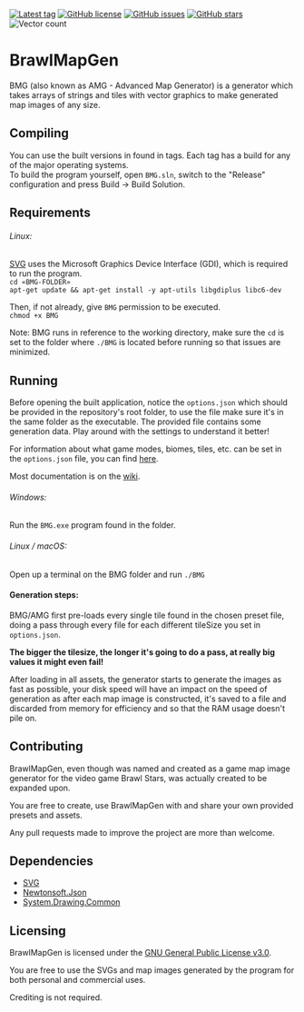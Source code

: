 [![Latest tag](https://img.shields.io/github/v/tag/thedonciuxx/brawlmapgen?label=version)](https://github.com/thedonciuxx/BrawlMapGen/tags)
[![GitHub license](https://img.shields.io/github/license/thedonciuxx/BrawlMapGen)](https://github.com/thedonciuxx/BrawlMapGen/blob/master/COPYING)
[![GitHub issues](https://img.shields.io/github/issues/thedonciuxx/brawlmapgen)](https://github.com/thedonciuxx/BrawlMapGen/issues)
[![GitHub stars](https://img.shields.io/github/stars/thedonciuxx/BrawlMapGen)](https://github.com/thedonciuxx/BrawlMapGen/stargazers)
![Vector count](https://shields-staging.herokuapp.com/github/directory-file-count/thedonciuxx/brawlmapgen/assets/tiles/brawlstars?type=file&extension=svg&label=tiles%20(excluding%20water))

# BrawlMapGen
BMG (also known as AMG - Advanced Map Generator) is a generator which takes arrays of strings and tiles with vector graphics to make generated map images of any size.

## Compiling
You can use the built versions in found in tags. Each tag has a build for any of the major operating systems.
<br>To build the program yourself, open `BMG.sln`, switch to the "Release" configuration and press Build → Build Solution.

## Requirements
###### Linux:
[SVG](https://github.com/vvvv/SVG) uses the Microsoft Graphics Device Interface (GDI), which is required to run the program.
<br>```cd «BMG-FOLDER»```
<br>```apt-get update && apt-get install -y apt-utils libgdiplus libc6-dev```

Then, if not already, give `BMG` permission to be executed.
<br>```chmod +x BMG```

Note: BMG runs in reference to the working directory, make sure the `cd` is set to the folder where `./BMG` is located before running so that issues are minimized.

## Running
Before opening the built application, notice the `options.json` which should be provided in the repository's root folder, to use the file make sure it's in the same folder as the executable. The provided file contains some generation data. Play around with the settings to understand it better!

For information about what game modes, biomes, tiles, etc. can be set in the `options.json` file, you can find [here](https://github.com/thedonciuxx/BrawlMapGen/wiki/OPTIONS-Format-1).

Most documentation is on the [wiki](https://github.com/thedonciuxx/BrawlMapGen/wiki).

###### Windows:
Run the `BMG.exe` program found in the folder.

###### Linux / macOS:
Open up a terminal on the BMG folder and run `./BMG`

#### Generation steps:
BMG/AMG first pre-loads every single tile found in the chosen preset file, doing a pass through every file for each different tileSize you set in `options.json`.

**The bigger the tilesize, the longer it's going to do a pass, at really big values it might even fail!**

After loading in all assets, the generator starts to generate the images as fast as possible, your disk speed will have an impact on the speed of generation as after each map image is constructed, it's saved to a file and discarded from memory for efficiency and so that the RAM usage doesn't pile on.

## Contributing
BrawlMapGen, even though was named and created as a game map image generator for the video game Brawl Stars, was actually created to be expanded upon.

You are free to create, use BrawlMapGen with and share your own provided presets and assets.

Any pull requests made to improve the project are more than welcome.

## Dependencies
* [SVG](https://github.com/vvvv/SVG)
* [Newtonsoft.Json](https://github.com/JamesNK/Newtonsoft.Json)
* [System.Drawing.Common](https://www.nuget.org/packages/System.Drawing.Common)

## Licensing
BrawlMapGen is licensed under the [GNU General Public License v3.0](https://github.com/thedonciuxx/BrawlMapGen/blob/master/COPYING).

You are free to use the SVGs and map images generated by the program for both personal and commercial uses.

Crediting is not required.
